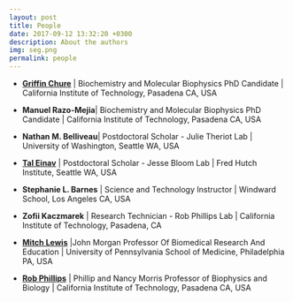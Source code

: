 ```yaml
---
layout: post
title: People
date: 2017-09-12 13:32:20 +0300
description: About the authors
img: seg.png 
permalink: people
---
```

 * [**Griffin Chure**](http://www.gchure.github.io) \| Biochemistry and Molecular Biophysics
   PhD Candidate \| California Institute of Technology, Pasadena CA, USA

* **Manuel Razo-Mejia**\| Biochemistry and Molecular Biophysics
   PhD Candidate \| California Institute of Technology, Pasadena CA, USA

* **Nathan M. Belliveau**\| Postdoctoral Scholar - Julie Theriot Lab \|
  University of Washington, Seattle WA, USA

* [**Tal Einav**](https://taleinav.github.io/) \| Postdoctoral Scholar -  Jesse Bloom Lab \| Fred Hutch
  Institute, Seattle WA, USA

* **Stephanie L. Barnes** \| Science and Technology Instructor \| Windward
  School, Los Angeles CA, USA

* **Zofii Kaczmarek** \|  Research Technician - Rob Phillips Lab \| California
  Institute of Technology, Pasadena, CA

* [**Mitch Lewis**](https://www.med.upenn.edu/apps/faculty/index.php/g20/p20088)
  \|John Morgan Professor Of Biomedical Research And Education \| University of
  Pennsylvania School of Medicine,  Philadelphia PA, USA

* [**Rob Phillips**](http://www.rpgroup.caltech.edu) | Phillip and Nancy Morris
  Professor of Biophysics and Biology \| California Institute of Technology,
  Pasadena CA, USA